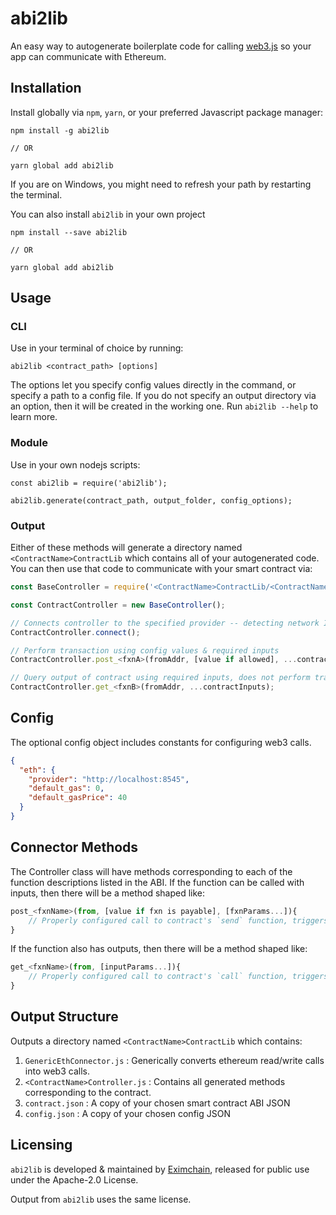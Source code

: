 # abi2lib

An easy way to autogenerate boilerplate code for calling [web3.js](https://github.com/ethereum/web3.js/) so your app can communicate with Ethereum.  

## Installation

Install globally via `npm`, `yarn`, or your preferred Javascript package manager:

```
npm install -g abi2lib

// OR

yarn global add abi2lib
```

If you are on Windows, you might need to refresh your path by restarting the terminal.

You can also install `abi2lib` in your own project

```
npm install --save abi2lib

// OR 

yarn global add abi2lib
```

## Usage

### CLI
Use in your terminal of choice by running:
```
abi2lib <contract_path> [options]
```
The options let you specify config values directly in the command, or specify a path to a config file.  If you do not specify an output directory via an option, then it will be created in the working one.  Run `abi2lib --help` to learn more.

### Module
Use in your own nodejs scripts:
```
const abi2lib = require('abi2lib');

abi2lib.generate(contract_path, output_folder, config_options);
```

### Output
Either of these methods will generate a directory named `<ContractName>ContractLib` which contains all of your autogenerated code.  You can then use that code to communicate with your smart contract via:

```javascript
const BaseController = require('<ContractName>ContractLib/<ContractName>Controller.js');

const ContractController = new BaseController();

// Connects controller to the specified provider -- detecting network ID is async, connect must be separate step.
ContractController.connect();

// Perform transaction using config values & required inputs
ContractController.post_<fxnA>(fromAddr, [value if allowed], ...contractInputs);

// Query output of contract using required inputs, does not perform transaction
ContractController.get_<fxnB>(fromAddr, ...contractInputs);
```

## Config

The optional config object includes constants for configuring web3 calls.  

```json
{
  "eth": {                                      
    "provider": "http://localhost:8545",       
    "default_gas": 0,                      
    "default_gasPrice": 40            
  }
}
```


## Connector Methods

The Controller class will have methods corresponding to each of the function descriptions listed in the ABI.  If the function can be called with inputs, then there will be a method shaped like:

```javascript
post_<fxnName>(from, [value if fxn is payable], [fxnParams...]){
	// Properly configured call to contract's `send` function, triggers transaction
}
```

If the function also has outputs, then there will be a method shaped like:

```javascript
get_<fxnName>(from, [inputParams...]){
	// Properly configured call to contract's `call` function, triggers no transaction
}
```

## Output Structure

Outputs a directory named `<ContractName>ContractLib` which contains:

1. `GenericEthConnector.js` : Generically converts ethereum read/write calls into web3 calls.
2. `<ContractName>Controller.js` : Contains all generated methods corresponding to the contract.
3. `contract.json` : A copy of your chosen smart contract ABI JSON
4. `config.json` : A copy of your chosen config JSON

## Licensing
`abi2lib` is developed & maintained by [Eximchain](https://eximchain.com/), released for public use under the Apache-2.0 License.  

Output from `abi2lib` uses the same license.